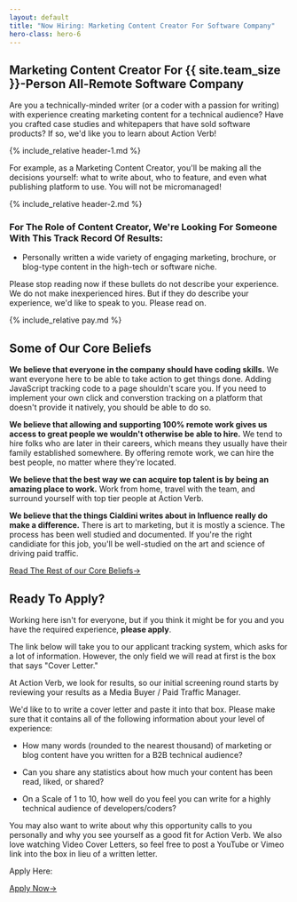 ```yaml
---
layout: default
title: "Now Hiring: Marketing Content Creator For Software Company"
hero-class: hero-6
---
```


## Marketing Content Creator For {{ site.team_size }}-Person All-Remote Software Company

Are you a technically-minded writer (or a coder with a passion for
writing) with experience creating marketing content for a technical
audience?  Have you crafted case studies and whitepapers that have sold
software products?  If so, we'd like you to learn about Action Verb!

{% include_relative header-1.md %}

For example, as a Marketing Content Creator, you'll be
making all the decisions yourself:  what to write about, who to feature,
and even what publishing platform to use.  You will not be micromanaged!

{% include_relative header-2.md %}


### For The Role of Content Creator, We're Looking For Someone With This Track Record Of Results:

 * Personally written a wide variety of engaging marketing, brochure, or blog-type content in the high-tech or software niche.

Please stop reading now if these bullets do not describe your
experience.  We do not make inexperienced hires.  But if they do
describe your experience, we'd like to speak to you.  Please read on.

{% include_relative pay.md %}


## Some of Our Core Beliefs

**We believe that everyone in the company should have coding
skills.** We want everyone here to be able to take action to get things
done.  Adding JavaScript tracking code to a page shouldn't scare you.
If you need to implement your own click and converstion tracking on
a platform that doesn't provide it natively, you should be able to do
so.

**We believe that allowing and supporting 100% remote work gives us
access to great people we wouldn't otherwise be able to hire.**  We tend
to hire folks who are later in their careers, which means they usually
have their family established somewhere.  By offering remote work, we
can hire the best people, no matter where they're located.

**We believe that the best way we can acquire top talent is by being an
amazing place to work.**  Work from home, travel with the team, and
surround yourself with top tier people at Action Verb.

**We believe that the things Cialdini writes about in Influence really
do make a difference.** There is art to marketing, but it is mostly a
science.  The process has been well studied and documented.  If you're
the right candidiate for this job, you'll be well-studied on the art and
science of driving paid traffic.

<p><a class="page-btn f7 f5-ns ttu tracked-slight mb2" href="/core-beliefs">Read The Rest of our Core Beliefs<span class="pl1">&#8594;</span></a></p>

## Ready To Apply?

Working here isn't for everyone, but if you think it might be for you and you have the required experience, **please apply**.

The link below will take you to our applicant tracking system, which
asks for a lot of information.  However, the only field we will read at
first is the box that says "Cover Letter."

At Action Verb, we look for results, so our initial screening round
starts by reviewing your results as a Media Buyer / Paid Traffic
Manager.

We'd like to to write a cover letter and paste it into that box.  Please make sure
that it contains all of the following information about your level of experience:

 * How many words (rounded to the nearest thousand) of marketing or blog
 content have you written for a B2B technical audience?

 * Can you share any statistics about how much your content has been
 read, liked, or shared?

 * On a Scale of 1 to 10, how well do you feel you can write for a
 highly technical audience of developers/coders?

You may also want to write about why this opportunity calls to you
personally and why you see yourself as a good fit for Action Verb.  We
also love watching Video Cover Letters, so feel free to post a YouTube
or Vimeo link into the box in lieu of a written letter.

Apply Here:

<p><a class="page-btn f7 f5-ns ttu tracked-slight mb2" href="http://actionverb.applytojob.com/apply/Rp1yGctWDi/B2B-SaaS-VP-Of-Marketing">Apply Now<span class="pl1">&#8594;</span></a></p>

